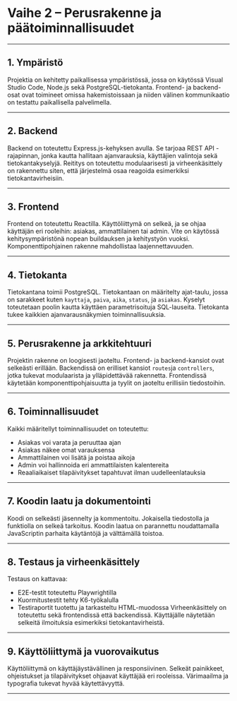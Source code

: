 
# **Vaihe 2 – Perusrakenne ja päätoiminnallisuudet**

---

## **1. Ympäristö**
Projektia on kehitetty paikallisessa ympäristössä, jossa on käytössä Visual Studio Code, Node.js sekä PostgreSQL-tietokanta. Frontend- ja backend-osat ovat toimineet omissa hakemistoissaan ja niiden välinen kommunikaatio on testattu paikallisella palvelimella.

---

## **2. Backend**
Backend on toteutettu Express.js-kehyksen avulla. Se tarjoaa REST API -rajapinnan, jonka kautta hallitaan ajanvarauksia, käyttäjien valintoja sekä tietokantakyselyjä. Reititys on toteutettu modulaarisesti ja virheenkäsittely on rakennettu siten, että järjestelmä osaa reagoida esimerkiksi tietokantavirheisiin.

---

## **3. Frontend**
Frontend on toteutettu Reactilla. Käyttöliittymä on selkeä, ja se ohjaa käyttäjän eri rooleihin: asiakas, ammattilainen tai admin. Vite on käytössä kehitysympäristönä nopean buildauksen ja kehitystyön vuoksi. Komponenttipohjainen rakenne mahdollistaa laajennettavuuden.

---

## **4. Tietokanta**
Tietokantana toimii PostgreSQL. Tietokantaan on määritelty ajat-taulu, jossa on sarakkeet kuten `kayttaja`, `paiva`, `aika`, `status`, ja `asiakas`. Kyselyt toteutetaan poolin kautta käyttäen parametrisoituja SQL-lauseita. Tietokanta tukee kaikkien ajanvarausnäkymien toiminnallisuuksia.

---

## **5. Perusrakenne ja arkkitehtuuri**
Projektin rakenne on loogisesti jaoteltu. Frontend- ja backend-kansiot ovat selkeästi erillään. Backendissä on erilliset kansiot `routes`ja `controllers`, jotka tukevat modulaarista ja ylläpidettävää rakennetta. Frontendissä käytetään komponenttipohjaisuutta ja tyylit on jaoteltu erillisiin tiedostoihin.

---

## **6. Toiminnallisuudet**
Kaikki määritellyt toiminnallisuudet on toteutettu:
- Asiakas voi varata ja peruuttaa ajan
- Asiakas näkee omat varauksensa
- Ammattilainen voi lisätä ja poistaa aikoja
- Admin voi hallinnoida eri ammattilaisten kalentereita
- Reaaliaikaiset tilapäivitykset tapahtuvat ilman uudelleenlatauksia

---

## **7. Koodin laatu ja dokumentointi**
Koodi on selkeästi jäsennelty ja kommentoitu. Jokaisella tiedostolla ja funktiolla on selkeä tarkoitus. Koodin laatua on parannettu noudattamalla JavaScriptin parhaita käytäntöjä ja välttämällä toistoa.

---

## **8. Testaus ja virheenkäsittely**
Testaus on kattavaa:
- E2E-testit toteutettu Playwrightilla
- Kuormitustestit tehty K6-työkalulla
- Testiraportit tuotettu ja tarkasteltu HTML-muodossa
Virheenkäsittely on toteutettu sekä frontendissä että backendissä. Käyttäjälle näytetään selkeitä ilmoituksia esimerkiksi tietokantavirheistä.

---

## **9. Käyttöliittymä ja vuorovaikutus**
Käyttöliittymä on käyttäjäystävällinen ja responsiivinen. Selkeät painikkeet, ohjeistukset ja tilapäivitykset ohjaavat käyttäjää eri rooleissa. Värimaailma ja typografia tukevat hyvää käytettävyyttä.

---

